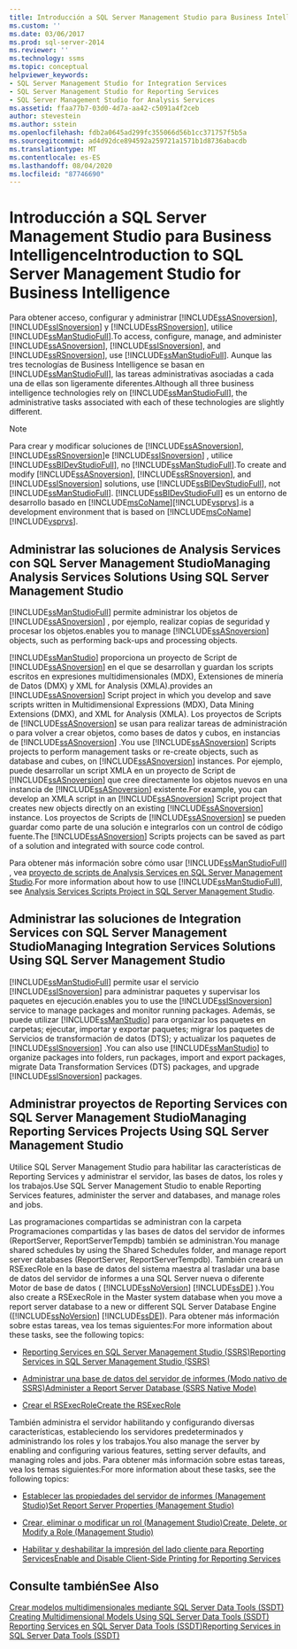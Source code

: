 ```yaml
---
title: Introducción a SQL Server Management Studio para Business Intelligence | Microsoft Docs
ms.custom: ''
ms.date: 03/06/2017
ms.prod: sql-server-2014
ms.reviewer: ''
ms.technology: ssms
ms.topic: conceptual
helpviewer_keywords:
- SQL Server Management Studio for Integration Services
- SQL Server Management Studio for Reporting Services
- SQL Server Management Studio for Analysis Services
ms.assetid: ffaa77b7-03d0-4d7a-aa42-c5091a4f2ceb
author: stevestein
ms.author: sstein
ms.openlocfilehash: fdb2a0645ad299fc355066d56b1cc371757f5b5a
ms.sourcegitcommit: ad4d92dce894592a259721a1571b1d8736abacdb
ms.translationtype: MT
ms.contentlocale: es-ES
ms.lasthandoff: 08/04/2020
ms.locfileid: "87746690"
---
```

# <a name="introduction-to-sql-server-management-studio-for-business-intelligence"></a><span data-ttu-id="25fc5-102">Introducción a SQL Server Management Studio para Business Intelligence</span><span class="sxs-lookup"><span data-stu-id="25fc5-102">Introduction to SQL Server Management Studio for Business Intelligence</span></span>
  <span data-ttu-id="25fc5-103">Para obtener acceso, configurar y administrar [!INCLUDE[ssASnoversion](../includes/ssasnoversion-md.md)], [!INCLUDE[ssISnoversion](../includes/ssisnoversion-md.md)] y [!INCLUDE[ssRSnoversion](../includes/ssrsnoversion-md.md)], utilice [!INCLUDE[ssManStudioFull](../includes/ssmanstudiofull-md.md)].</span><span class="sxs-lookup"><span data-stu-id="25fc5-103">To access, configure, manage, and administer [!INCLUDE[ssASnoversion](../includes/ssasnoversion-md.md)], [!INCLUDE[ssISnoversion](../includes/ssisnoversion-md.md)], and [!INCLUDE[ssRSnoversion](../includes/ssrsnoversion-md.md)], use [!INCLUDE[ssManStudioFull](../includes/ssmanstudiofull-md.md)].</span></span> <span data-ttu-id="25fc5-104">Aunque las tres tecnologías de Business Intelligence se basan en [!INCLUDE[ssManStudioFull](../includes/ssmanstudiofull-md.md)], las tareas administrativas asociadas a cada una de ellas son ligeramente diferentes.</span><span class="sxs-lookup"><span data-stu-id="25fc5-104">Although all three business intelligence technologies rely on [!INCLUDE[ssManStudioFull](../includes/ssmanstudiofull-md.md)], the administrative tasks associated with each of these technologies are slightly different.</span></span>  
  
> [!NOTE]  
>  <span data-ttu-id="25fc5-105">Para crear y modificar soluciones de [!INCLUDE[ssASnoversion](../includes/ssasnoversion-md.md)], [!INCLUDE[ssRSnoversion](../includes/ssrsnoversion-md.md)]e [!INCLUDE[ssISnoversion](../includes/ssisnoversion-md.md)] , utilice [!INCLUDE[ssBIDevStudioFull](../includes/ssbidevstudiofull-md.md)], no [!INCLUDE[ssManStudioFull](../includes/ssmanstudiofull-md.md)].</span><span class="sxs-lookup"><span data-stu-id="25fc5-105">To create and modify [!INCLUDE[ssASnoversion](../includes/ssasnoversion-md.md)], [!INCLUDE[ssRSnoversion](../includes/ssrsnoversion-md.md)], and [!INCLUDE[ssISnoversion](../includes/ssisnoversion-md.md)] solutions, use [!INCLUDE[ssBIDevStudioFull](../includes/ssbidevstudiofull-md.md)], not [!INCLUDE[ssManStudioFull](../includes/ssmanstudiofull-md.md)].</span></span> [!INCLUDE[ssBIDevStudioFull](../includes/ssbidevstudiofull-md.md)] <span data-ttu-id="25fc5-106">es un entorno de desarrollo basado en [!INCLUDE[msCoName](../includes/msconame-md.md)][!INCLUDE[vsprvs](../includes/vsprvs-md.md)].</span><span class="sxs-lookup"><span data-stu-id="25fc5-106">is a development environment that is based on [!INCLUDE[msCoName](../includes/msconame-md.md)][!INCLUDE[vsprvs](../includes/vsprvs-md.md)].</span></span>  
  
## <a name="managing-analysis-services-solutions-using-sql-server-management-studio"></a><span data-ttu-id="25fc5-107">Administrar las soluciones de Analysis Services con SQL Server Management Studio</span><span class="sxs-lookup"><span data-stu-id="25fc5-107">Managing Analysis Services Solutions Using SQL Server Management Studio</span></span>  
 [!INCLUDE[ssManStudioFull](../includes/ssmanstudiofull-md.md)] <span data-ttu-id="25fc5-108">permite administrar los objetos de [!INCLUDE[ssASnoversion](../includes/ssasnoversion-md.md)] , por ejemplo, realizar copias de seguridad y procesar los objetos.</span><span class="sxs-lookup"><span data-stu-id="25fc5-108">enables you to manage [!INCLUDE[ssASnoversion](../includes/ssasnoversion-md.md)] objects, such as performing back-ups and processing objects.</span></span>  
  
 [!INCLUDE[ssManStudio](../includes/ssmanstudio-md.md)] <span data-ttu-id="25fc5-109">proporciona un proyecto de Script de [!INCLUDE[ssASnoversion](../includes/ssasnoversion-md.md)] en el que se desarrollan y guardan los scripts escritos en expresiones multidimensionales (MDX), Extensiones de minería de Datos (DMX) y XML for Analysis (XMLA).</span><span class="sxs-lookup"><span data-stu-id="25fc5-109">provides an [!INCLUDE[ssASnoversion](../includes/ssasnoversion-md.md)] Script project in which you develop and save scripts written in Multidimensional Expressions (MDX), Data Mining Extensions (DMX), and XML for Analysis (XMLA).</span></span> <span data-ttu-id="25fc5-110">Los proyectos de Scripts de [!INCLUDE[ssASnoversion](../includes/ssasnoversion-md.md)] se usan para realizar tareas de administración o para volver a crear objetos, como bases de datos y cubos, en instancias de [!INCLUDE[ssASnoversion](../includes/ssasnoversion-md.md)] .</span><span class="sxs-lookup"><span data-stu-id="25fc5-110">You use [!INCLUDE[ssASnoversion](../includes/ssasnoversion-md.md)] Scripts projects to perform management tasks or re-create objects, such as database and cubes, on [!INCLUDE[ssASnoversion](../includes/ssasnoversion-md.md)] instances.</span></span> <span data-ttu-id="25fc5-111">Por ejemplo, puede desarrollar un script XMLA en un proyecto de Script de [!INCLUDE[ssASnoversion](../includes/ssasnoversion-md.md)] que cree directamente los objetos nuevos en una instancia de [!INCLUDE[ssASnoversion](../includes/ssasnoversion-md.md)] existente.</span><span class="sxs-lookup"><span data-stu-id="25fc5-111">For example, you can develop an XMLA script in an [!INCLUDE[ssASnoversion](../includes/ssasnoversion-md.md)] Script project that creates new objects directly on an existing [!INCLUDE[ssASnoversion](../includes/ssasnoversion-md.md)] instance.</span></span> <span data-ttu-id="25fc5-112">Los proyectos de Scripts de [!INCLUDE[ssASnoversion](../includes/ssasnoversion-md.md)] se pueden guardar como parte de una solución e integrarlos con un control de código fuente.</span><span class="sxs-lookup"><span data-stu-id="25fc5-112">The [!INCLUDE[ssASnoversion](../includes/ssasnoversion-md.md)] Scripts projects can be saved as part of a solution and integrated with source code control.</span></span>  
  
 <span data-ttu-id="25fc5-113">Para obtener más información sobre cómo usar [!INCLUDE[ssManStudioFull](../includes/ssmanstudiofull-md.md)] , vea [proyecto de scripts de Analysis Services en SQL Server Management Studio](https://docs.microsoft.com/analysis-services/instances/analysis-services-scripts-project-in-sql-server-management-studio).</span><span class="sxs-lookup"><span data-stu-id="25fc5-113">For more information about how to use [!INCLUDE[ssManStudioFull](../includes/ssmanstudiofull-md.md)], see [Analysis Services Scripts Project in SQL Server Management Studio](https://docs.microsoft.com/analysis-services/instances/analysis-services-scripts-project-in-sql-server-management-studio).</span></span>  
  
## <a name="managing-integration-services-solutions-using-sql-server-management-studio"></a><span data-ttu-id="25fc5-114">Administrar las soluciones de Integration Services con SQL Server Management Studio</span><span class="sxs-lookup"><span data-stu-id="25fc5-114">Managing Integration Services Solutions Using SQL Server Management Studio</span></span>  
 [!INCLUDE[ssManStudioFull](../includes/ssmanstudiofull-md.md)] <span data-ttu-id="25fc5-115">permite usar el servicio [!INCLUDE[ssISnoversion](../includes/ssisnoversion-md.md)] para administrar paquetes y supervisar los paquetes en ejecución.</span><span class="sxs-lookup"><span data-stu-id="25fc5-115">enables you to use the [!INCLUDE[ssISnoversion](../includes/ssisnoversion-md.md)] service to manage packages and monitor running packages.</span></span> <span data-ttu-id="25fc5-116">Además, se puede utilizar [!INCLUDE[ssManStudio](../includes/ssmanstudio-md.md)] para organizar los paquetes en carpetas; ejecutar, importar y exportar paquetes; migrar los paquetes de Servicios de transformación de datos (DTS); y actualizar los paquetes de [!INCLUDE[ssISnoversion](../includes/ssisnoversion-md.md)] .</span><span class="sxs-lookup"><span data-stu-id="25fc5-116">You can also use [!INCLUDE[ssManStudio](../includes/ssmanstudio-md.md)] to organize packages into folders, run packages, import and export packages, migrate Data Transformation Services (DTS) packages, and upgrade [!INCLUDE[ssISnoversion](../includes/ssisnoversion-md.md)] packages.</span></span>  
  
## <a name="managing-reporting-services-projects-using-sql-server-management-studio"></a><span data-ttu-id="25fc5-117">Administrar proyectos de Reporting Services con SQL Server Management Studio</span><span class="sxs-lookup"><span data-stu-id="25fc5-117">Managing Reporting Services Projects Using SQL Server Management Studio</span></span>  
 <span data-ttu-id="25fc5-118">Utilice SQL Server Management Studio para habilitar las características de Reporting Services y administrar el servidor, las bases de datos, los roles y los trabajos.</span><span class="sxs-lookup"><span data-stu-id="25fc5-118">Use SQL Server Management Studio to enable Reporting Services features, administer the server and databases, and manage roles and jobs.</span></span>  
  
 <span data-ttu-id="25fc5-119">Las programaciones compartidas se administran con la carpeta Programaciones compartidas y las bases de datos del servidor de informes (ReportServer, ReportServerTempdb) también se administran.</span><span class="sxs-lookup"><span data-stu-id="25fc5-119">You manage shared schedules by using the Shared Schedules folder, and manage report server databases (ReportServer, ReportServerTempdb).</span></span> <span data-ttu-id="25fc5-120">También creará un RSExecRole en la base de datos del sistema maestra al trasladar una base de datos del servidor de informes a una SQL Server nueva o diferente Motor de base de datos ( [!INCLUDE[ssNoVersion](../includes/ssnoversion-md.md)] [!INCLUDE[ssDE](../includes/ssde-md.md)] ).</span><span class="sxs-lookup"><span data-stu-id="25fc5-120">You also create a RSExecRole in the Master system database when you move a report server database to a new or different SQL Server Database Engine ([!INCLUDE[ssNoVersion](../includes/ssnoversion-md.md)] [!INCLUDE[ssDE](../includes/ssde-md.md)]).</span></span> <span data-ttu-id="25fc5-121">Para obtener más información sobre estas tareas, vea los temas siguientes:</span><span class="sxs-lookup"><span data-stu-id="25fc5-121">For more information about these tasks, see the following topics:</span></span>  
  
-   [<span data-ttu-id="25fc5-122">Reporting Services en SQL Server Management Studio &#40;SSRS&#41;</span><span class="sxs-lookup"><span data-stu-id="25fc5-122">Reporting Services in SQL Server Management Studio &#40;SSRS&#41;</span></span>](../reporting-services/tools/reporting-services-in-sql-server-management-studio-ssrs.md)  
  
-   [<span data-ttu-id="25fc5-123">Administrar una base de datos del servidor de informes &#40;Modo nativo de SSRS&#41;</span><span class="sxs-lookup"><span data-stu-id="25fc5-123">Administer a Report Server Database &#40;SSRS Native Mode&#41;</span></span>](../reporting-services/report-server/report-server-database-ssrs-native-mode.md)  
  
-   [<span data-ttu-id="25fc5-124">Crear el RSExecRole</span><span class="sxs-lookup"><span data-stu-id="25fc5-124">Create the RSExecRole</span></span>](../reporting-services/security/create-the-rsexecrole.md)  
  
 <span data-ttu-id="25fc5-125">También administra el servidor habilitando y configurando diversas características, estableciendo los servidores predeterminados y administrando los roles y los trabajos.</span><span class="sxs-lookup"><span data-stu-id="25fc5-125">You also manage the server by enabling and configuring various features, setting server defaults, and managing roles and jobs.</span></span> <span data-ttu-id="25fc5-126">Para obtener más información sobre estas tareas, vea los temas siguientes:</span><span class="sxs-lookup"><span data-stu-id="25fc5-126">For more information about these tasks, see the following topics:</span></span>  
  
-   [<span data-ttu-id="25fc5-127">Establecer las propiedades del servidor de informes &#40;Management Studio&#41;</span><span class="sxs-lookup"><span data-stu-id="25fc5-127">Set Report Server Properties &#40;Management Studio&#41;</span></span>](../reporting-services/tools/set-report-server-properties-management-studio.md)  
  
-   [<span data-ttu-id="25fc5-128">Crear, eliminar o modificar un rol &#40;Management Studio&#41;</span><span class="sxs-lookup"><span data-stu-id="25fc5-128">Create, Delete, or Modify a Role &#40;Management Studio&#41;</span></span>](../reporting-services/security/role-definitions-create-delete-or-modify.md)  
  
-   [<span data-ttu-id="25fc5-129">Habilitar y deshabilitar la impresión del lado cliente para Reporting Services</span><span class="sxs-lookup"><span data-stu-id="25fc5-129">Enable and Disable Client-Side Printing for Reporting Services</span></span>](../reporting-services/report-server/enable-and-disable-client-side-printing-for-reporting-services.md)  
  
## <a name="see-also"></a><span data-ttu-id="25fc5-130">Consulte también</span><span class="sxs-lookup"><span data-stu-id="25fc5-130">See Also</span></span>  
 <span data-ttu-id="25fc5-131">[Crear modelos multidimensionales mediante SQL Server Data Tools &#40;SSDT&#41;](https://docs.microsoft.com/analysis-services/multidimensional-models/creating-multidimensional-models-using-sql-server-data-tools-ssdt) </span><span class="sxs-lookup"><span data-stu-id="25fc5-131">[Creating Multidimensional Models Using SQL Server Data Tools &#40;SSDT&#41;](https://docs.microsoft.com/analysis-services/multidimensional-models/creating-multidimensional-models-using-sql-server-data-tools-ssdt) </span></span>  
 [<span data-ttu-id="25fc5-132">Reporting Services en SQL Server Data Tools &#40;SSDT&#41;</span><span class="sxs-lookup"><span data-stu-id="25fc5-132">Reporting Services in SQL Server Data Tools &#40;SSDT&#41;</span></span>](../reporting-services/tools/reporting-services-in-sql-server-data-tools-ssdt.md)  
  
  

